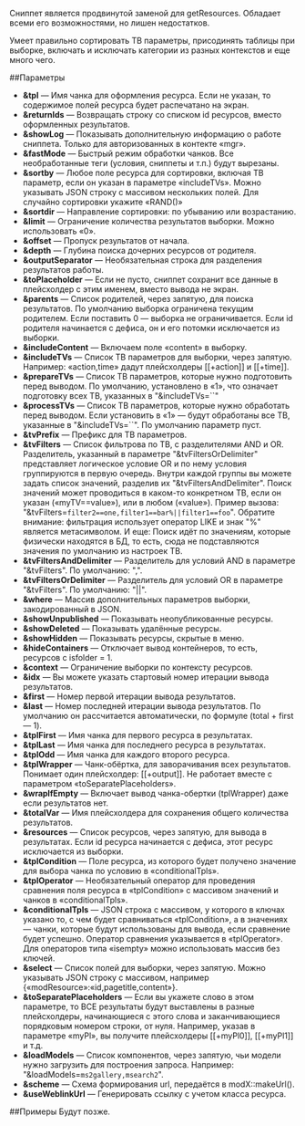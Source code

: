 Сниппет является продвинутой заменой для getResources. Обладает всеми его возможностями, но лишен недостатков.

Умеет правильно сортировать ТВ параметры, присодинять таблицы при выборке, включать и исключать категории из разных контекстов и еще много чего.

##Параметры
* **&tpl** — Имя чанка для оформления ресурса. Если не указан, то содержимое полей ресурса будет распечатано на экран.
* **&returnIds** — Возвращать строку со списком id ресурсов, вместо оформленных результатов.
* **&showLog** — Показывать дополнительную информацию о работе сниппета. Только для авторизованных в контекте «mgr».
* **&fastMode** — Быстрый режим обработки чанков. Все необработанные теги (условия, сниппеты и т.п.) будут вырезаны.
* **&sortby** — Любое поле ресурса для сортировки, включая ТВ параметр, если он указан в параметре «includeTVs». Можно указывать JSON строку с массивом нескольких полей. Для случайно сортировки укажите «RAND()»
* **&sortdir** — Направление сортировки: по убыванию или возрастанию.
* **&limit** — Ограничение количества результатов выборки. Можно использовать «0».
* **&offset** — Пропуск результатов от начала.
* **&depth** — Глубина поиска дочерних ресурсов от родителя.
* **&outputSeparator** — Необязательная строка для разделения результатов работы.
* **&toPlaceholder** — Если не пусто, сниппет сохранит все данные в плейсхолдер с этим именем, вместо вывода не экран.
* **&parents** — Список родителей, через запятую, для поиска результатов. По умолчанию выборка ограничена текущим родителем. Если поставить 0 — выборка не ограничивается. Если id родителя начинается с дефиса, он и его потомки исключается из выборки.
* **&includeContent** — Включаем поле «content» в выборку.
* **&includeTVs** — Список ТВ параметров для выборки, через запятую. Например: «action,time» дадут плейсхолдеры [[+action]] и [[+time]].
* **&prepareTVs** — Список ТВ параметров, которые нужно подготовить перед выводом. По умолчанию, установлено в «1», что означает подготовку всех ТВ, указанных в "&includeTVs=``"
* **&processTVs** — Список ТВ параметров, которые нужно обработать перед выводом. Если установить в «1» — будут обработаны все ТВ, указанные в "&includeTVs=``". По умолчанию параметр пуст.
* **&tvPrefix** — Префикс для ТВ параметров.
* **&tvFilters** — Список фильтрова по ТВ, с разделителями AND и OR. Разделитель, указанный в параметре "&tvFiltersOrDelimiter" представляет логическое условие OR и по нему условия группируются в первую очередь. Внутри каждой группы вы можете задать список значений, разделив их "&tvFiltersAndDelimiter". Поиск значений может проводиться в каком-то конкретном ТВ, если он указан («myTV==value»), или в любом («value»). Пример вызова: "&tvFilters=`filter2==one,filter1==bar%||filter1==foo`".
Обратите внимание: фильтрация использует оператор LIKE и знак "%" является метасимволом.
И еще: Поиск идёт по значениям, которые физически находятся в БД, то есть, сюда не подставляются значения по умолчанию из настроек ТВ.
* **&tvFiltersAndDelimiter** — Разделитель для условий AND в параметре "&tvFilters". По умолчанию: ",".
* **&tvFiltersOrDelimiter** — Разделитель для условий OR в параметре "&tvFilters". По умолчанию: "||".
* **&where** — Массив дополнительных параметров выборки, закодированный в JSON.
* **&showUnpublished** — Показывать неопубликованные ресурсы.
* **&showDeleted** — Показывать удалённые ресурсы.
* **&showHidden** — Показывать ресурсы, скрытые в меню.
* **&hideContainers** — Отключает вывод контейнеров, то есть, ресурсов с isfolder = 1.
* **&context** — Ограничение выборки по контексту ресурсов.
* **&idx** — Вы можете указать стартовый номер итерации вывода результатов.
* **&first** — Номер первой итерации вывода результатов.
* **&last** — Номер последней итерации вывода результатов. По умолчанию он рассчитается автоматически, по формуле (total + first — 1).
* **&tplFirst** — Имя чанка для первого ресурса в результатах.
* **&tplLast** — Имя чанка для последнего ресурса в результатах.
* **&tplOdd** — Имя чанка для каждого второго ресурса.
* **&tplWrapper** — Чанк-обёртка, для заворачивания всех результатов. Понимает один плейсхолдер: [[+output]]. Не работает вместе с параметром «toSeparatePlaceholders».
* **&wrapIfEmpty** — Включает вывод чанка-обертки (tplWrapper) даже если результатов нет.
* **&totalVar** — Имя плейсхолдера для сохранения общего количества результатов.
* **&resources** — Список ресурсов, через запятую, для вывода в результатах. Если id ресурса начинается с дефиса, этот ресурс исключается из выборки.
* **&tplCondition** — Поле ресурса, из которого будет получено значение для выбора чанка по условию в «conditionalTpls».
* **&tplOperator** — Необязательный оператор для проведения сравнения поля ресурса в «tplCondition» с массивом значений и чанков в «conditionalTpls».
* **&conditionalTpls** — JSON строка с массивом, у которого в ключах указано то, с чем будет сравниваться «tplCondition», а в значениях — чанки, которые будут использованы для вывода, если сравнение будет успешно. Оператор сравнения указывается в «tplOperator». Для операторов типа «isempty» можно использовать массив без ключей.
* **&select** — Список полей для выборки, через запятую. Можно указывать JSON строку с массивом, например {«modResource»:«id,pagetitle,content»}.
* **&toSeparatePlaceholders** — Если вы укажете слово в этом параметре, то ВСЕ результаты будут выставлены в разные плейсхолдеры, начинающиеся с этого слова и заканчивающиеся порядковым номером строки, от нуля. Например, указав в параметре «myPl», вы получите плейсхолдеры [[+myPl0]], [[+myPl1]] и т.д.
* **&loadModels** — Список компонентов, через запятую, чьи модели нужно загрузить для построения запроса. Например: "&loadModels=`ms2gallery,msearch2`".
* **&scheme** — Схема формирования url, передаётся в modX::makeUrl().
* **&useWeblinkUrl** — Генерировать ссылку с учетом класса ресурса.


##Примеры
Будут позже.